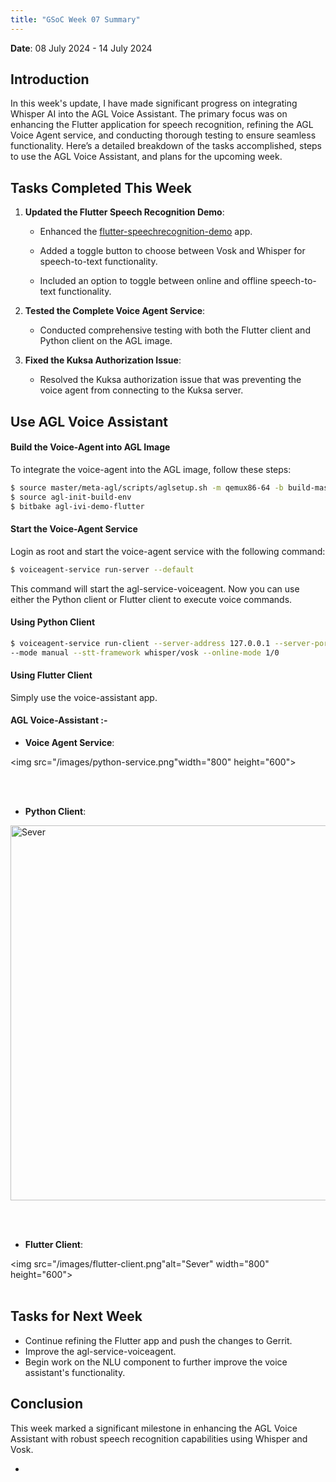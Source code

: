 ```yaml
---
title: "GSoC Week 07 Summary"
---
```



<!-- # GSoC Week 07 Summary -->
**Date**: 08 July 2024 - 14 July 2024

## Introduction
In this week's update, I have made significant progress on integrating Whisper AI into the AGL Voice Assistant. The primary focus was on enhancing the Flutter application for speech recognition, refining the AGL Voice Agent service, and conducting thorough testing to ensure seamless functionality. Here’s a detailed breakdown of the tasks accomplished, steps to use the AGL Voice Assistant, and plans for the upcoming week.

## Tasks Completed This Week

1. **Updated the Flutter Speech Recognition Demo**: 

   - Enhanced the [flutter-speechrecognition-demo](https://github.com/Anuj-S62/flutter-speechrecognition-demo) app.

    - Added a toggle button to choose between Vosk and Whisper for speech-to-text functionality.
    - Included an option to toggle between online and offline speech-to-text functionality.
   
2. **Tested the Complete Voice Agent Service**: 
   - Conducted comprehensive testing with both the Flutter client and Python client on the AGL image.

3. **Fixed the Kuksa Authorization Issue**: 
   - Resolved the Kuksa authorization issue that was preventing the voice agent from connecting to the Kuksa server.

## Use AGL Voice Assistant

#### Build the Voice-Agent into AGL Image
To integrate the voice-agent into the AGL image, follow these steps:

```bash
$ source master/meta-agl/scripts/aglsetup.sh -m qemux86-64 -b build-master agl-demo agl-devel agl-offline-voice-agent
$ source agl-init-build-env
$ bitbake agl-ivi-demo-flutter
```

#### Start the Voice-Agent Service
Login as root and start the voice-agent service with the following command:

```bash
$ voiceagent-service run-server --default
```
This command will start the agl-service-voiceagent. Now you can use either the Python client or Flutter client to execute voice commands.

#### Using Python Client
```bash
$ voiceagent-service run-client --server-address 127.0.0.1 --server-port 51053 --nlu snips --action ExecuteVoiceCommand 
--mode manual --stt-framework whisper/vosk --online-mode 1/0
```

#### Using Flutter Client
Simply use the voice-assistant app.

#### AGL Voice-Assistant :-
- **Voice Agent Service**: 

<img src="/images/python-service.png"width="800" height="600">

<br/><br/>
- **Python Client**: 
<img src="/images/python-client.png" alt="Sever" width="800" height="600">

<br/><br/>
- **Flutter Client**: 

<img src="/images/flutter-client.png"alt="Sever" width="800" height="600">
<br/><br/>
## Tasks for Next Week
- Continue refining the Flutter app and push the changes to Gerrit.
- Improve the agl-service-voiceagent.
- Begin work on the NLU component to further improve the voice assistant's functionality.

## Conclusion
This week marked a significant milestone in enhancing the AGL Voice Assistant with robust speech recognition capabilities using Whisper and Vosk.


-
